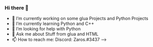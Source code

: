 ### Hi there 👋

- 🔭 I’m currently working on some glua Projects and Python Projects
- 🌱 I’m currently learning Python and C++
- 🤔 I’m looking for help with Python
- 💬 Ask me about Stuff from glua and HTML
- 📫 How to reach me: Discord: Zaros.#3437
-->
